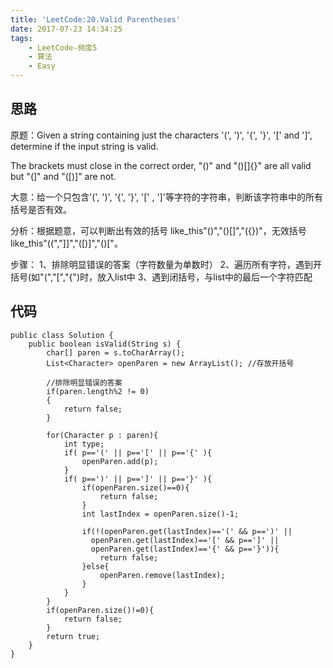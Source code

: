 ```yaml
---
title: 'LeetCode:20.Valid Parentheses'
date: 2017-07-23 14:34:25
tags:
    - LeetCode-频度5
    - 算法
    - Easy
---
```



## 思路
原题：Given a string containing just the characters '(', ')', '{', '}', '[' and ']', determine if the input string is valid.

The brackets must close in the correct order, "()" and "()[]{}" are all valid but "(]" and "([)]" are not.

大意：给一个只包含'(', ')', '{', '}', '[' , ']'等字符的字符串，判断该字符串中的所有括号是否有效。

<!-- more -->
分析：根据题意，可以判断出有效的括号 like_this"()","()[]","({})"，无效括号like_this"((","]]","([)]","()["。

步骤：
	1、排除明显错误的答案（字符数量为单数时）
	2、遍历所有字符，遇到开括号(如"(","[","{")时，放入list中
	3、遇到闭括号，与list中的最后一个字符匹配


## 代码
```
public class Solution {
    public boolean isValid(String s) {
        char[] paren = s.toCharArray();
        List<Character> openParen = new ArrayList(); //存放开括号
        
        //排除明显错误的答案
        if(paren.length%2 != 0)
        {
            return false;
        }

        for(Character p : paren){
            int type;
            if( p=='(' || p=='[' || p=='{' ){
                openParen.add(p);
            }
            if( p==')' || p==']' || p=='}' ){
                if(openParen.size()==0){
                    return false;
                }
                int lastIndex = openParen.size()-1;
                
                if(!(openParen.get(lastIndex)=='(' && p==')' ||
                  openParen.get(lastIndex)=='[' && p==']' ||
                  openParen.get(lastIndex)=='{' && p=='}')){
                    return false;
                }else{
                    openParen.remove(lastIndex);
                }
            }
        }
        if(openParen.size()!=0){
            return false;
        }
        return true;
    }
}
```